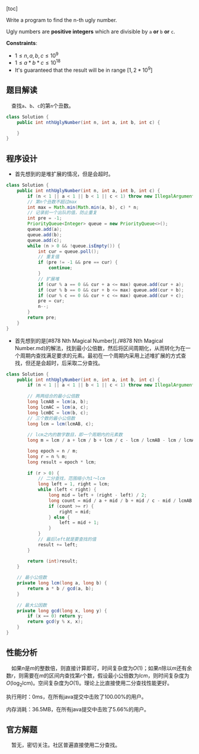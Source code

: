 [toc]

Write a program to find the n-th ugly number.

Ugly numbers are **positive integers** which are divisible by `a` **or** `b` **or** `c`.



**Constraints**:

* $1 \le n, a, b, c \le 10^9$
* $1 \le a * b * c \le 10^18$
* It's guaranteed that the result will be in range $[1, 2 * 10^9]$



## 题目解读

&emsp;查找`a`、`b`、`c`的第`n`个丑数。

```java
class Solution {
    public int nthUglyNumber(int n, int a, int b, int c) {

    }
}
```

## 程序设计

* 首先想到的是堆扩展的情况，但是会超时。

```java
class Solution {
    public int nthUglyNumber(int n, int a, int b, int c) {
        if (n < 1 || a < 1 || b < 1 || c < 1) throw new IllegalArgumentException("invalid param");
        // 第n个丑数不超过max
        int max = Math.min(Math.min(a, b), c) * n;
        // 记录前一个出队的值，防止重复
        int pre = -1;
        PriorityQueue<Integer> queue = new PriorityQueue<>();
        queue.add(a);
        queue.add(b);
        queue.add(c);
        while (n > 0 && !queue.isEmpty()) {
            int cur = queue.poll();
            // 重复值
            if (pre != -1 && pre == cur) {
                continue;
            }
            // 扩展堆
            if (cur % a == 0 && cur + a <= max) queue.add(cur + a);
            if (cur % b == 0 && cur + b <= max) queue.add(cur + b);
            if (cur % c == 0 && cur + c <= max) queue.add(cur + c);
            pre = cur;
            n--;
        }
        return pre;
    }
}
```

* 首先想到的是[#878 Nth Magical Number](./#878 Nth Magical Number.md)的解法，找到最小公倍数，然后将区间周期化，从而转化为在一个周期内查找满足要求的元素。最初在一个周期内采用上述堆扩展的方式查找，但还是会超时，后采取二分查找。

```java
class Solution {
    public int nthUglyNumber(int n, int a, int b, int c) {
        if (n < 1 || a < 1 || b < 1 || c < 1) throw new IllegalArgumentException("invalid param");
        
        // 两两组合的最小公倍数
        long lcmAB = lcm(a, b);
        long lcmAC = lcm(a, c);
        long lcmBC = lcm(b, c);
        // 三个数的最小公倍数
        long lcm = lcm(lcmAB, c);
        
        // lcm之内的数字数目，即一个周期内的元素数
        long m = lcm / a + lcm / b + lcm / c - lcm / lcmAB - lcm / lcmAC - lcm / lcmBC + 1;

        long epoch = n / m;
        long r = n % m;
        long result = epoch * lcm;
		
        if (r > 0) {
            // 二分查找，范围缩小为1～lcm
            long left = 1, right = lcm;
            while (left < right) {
                long mid = left + (right - left) / 2;
                long count = mid / a + mid / b + mid / c - mid / lcmAB - mid / lcmAC - mid / lcmBC + mid / lcm;
                if (count >= r) {
                    right = mid;
                } else {
                    left = mid + 1;
                }
            }
            // 最后left就是要查找的值
            result += left;
        }

        return (int)result;
    }
    
    // 最小公倍数
    private long lcm(long a, long b) {
        return a * b / gcd(a, b);
    }
    
    // 最大公因数
    private long gcd(long x, long y) {
        if (x == 0) return y;
        return gcd(y % x, x);
    }
}
```

## 性能分析

&emsp;如果$n$是$m$的整数倍，则直接计算即可，时间复杂度为$O(1)$；如果$n$除以$m$还有余数$r$，则需要在$m$的区间内查找第$r$个数，假设最小公倍数为$lcm$，则时间复杂度为$O(\log_2\text{lcm})$。空间复杂度为$O(1)$。理论上比直接使用二分查找性能更好。

执行用时：0ms，在所有java提交中击败了100.00%的用户。

内存消耗：36.5MB，在所有java提交中击败了5.66%的用户。

## 官方解题

&emsp;暂无，密切关注。社区普遍直接使用二分查找。